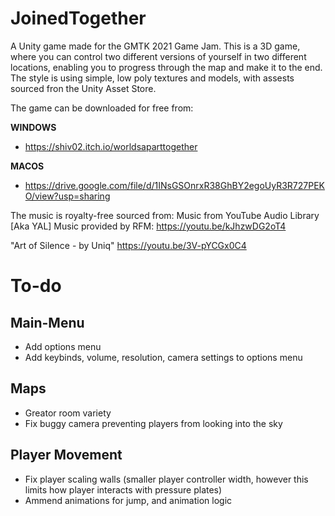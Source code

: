 # JoinedTogether
A Unity game made for the GMTK 2021 Game Jam.
This is a 3D game, where you can control two different versions of yourself in two different locations, enabling you to progress through the map and make it to the end. The style is using simple, low poly textures and models, with assests sourced fron the Unity Asset Store.

The game can be downloaded for free from:

**WINDOWS**
  - https://shiv02.itch.io/worldsaparttogether

**MACOS**
  - https://drive.google.com/file/d/1INsGSOnrxR38GhBY2egoUyR3R727PEKO/view?usp=sharing

The music is royalty-free sourced from:
  Music from YouTube Audio Library [Aka YAL]
  Music provided by RFM: https://youtu.be/kJhzwDG2oT4
  
  "Art of Silence - by Uniq" https://youtu.be/3V-pYCGx0C4

# To-do
## Main-Menu
- Add options menu
- Add keybinds, volume, resolution, camera settings to options menu

## Maps
- Greator room variety
- Fix buggy camera preventing players from looking into the sky

## Player Movement
- Fix player scaling walls (smaller player controller width, however this limits how player interacts with pressure plates)
- Ammend animations for jump, and animation logic

